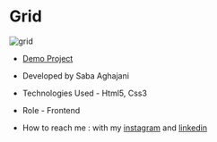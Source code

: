 # Grid
![grid](https://github.com/Saba-Aghajani-developer/grid/assets/135870519/7e6fc938-b464-466a-b1a3-2eaeebf46937)

- [Demo Project](https://saba-aghajani-developer.github.io/grid/)

- Developed by Saba Aghajani
  
- Technologies Used - Html5, Css3 

- Role - Frontend

- How to reach me : with my [instagram](https://instagram.com/saba_aghajani_web?igshid=ZGUzMzM3NWJiOQ==) and [linkedin](https://www.linkedin.com/in/saba-a-69b608208)

